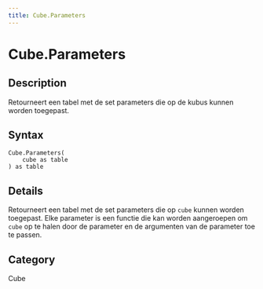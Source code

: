 ```yaml
---
title: Cube.Parameters
---
```


# Cube.Parameters


## Description

Retourneert een tabel met de set parameters die op de kubus kunnen worden toegepast.


## Syntax

```powerquery
Cube.Parameters(
    cube as table
) as table
```


## Details

Retourneert een tabel met de set parameters die op <code>cube</code> kunnen worden toegepast. Elke parameter is een functie die kan worden aangeroepen om <code>cube</code> op te halen door de parameter en de argumenten van de parameter toe te passen.



## Category
Cube
